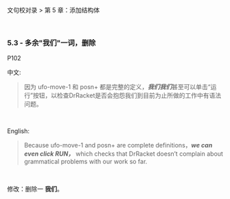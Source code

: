 文句校对录 > 第 5 章：添加结构体

<br>

### 5.3 - 多余"我们"一词，删除   

P102   

中文:

>因为 ufo-move-1 和 posn+ 都是完整的定义，***我们我们***甚至可以单击“运行”按钮，以检查DrRacket是否会抱怨我们到目前为止所做的工作中有语法问题。

<br>

English:

>Because ufo-move-1 and posn+ are complete definitions，***we can even click RUN，*** which checks that DrRacket doesn’t complain about grammatical problems with our work so far. 

<br>

修改：删除一 **我们**。
